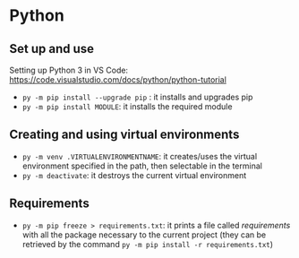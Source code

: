# Python

## Set up and use
Setting up Python 3 in VS Code: https://code.visualstudio.com/docs/python/python-tutorial
* `py -m pip install --upgrade pip` : it installs and upgrades pip
* `py -m pip install MODULE`: it installs the required module

## Creating and using virtual environments
* `py -m venv .VIRTUALENVIRONMENTNAME`: it creates/uses the virtual environment specified in the path, then selectable in the terminal
* `py -m deactivate`: it destroys the current virtual environment

## Requirements
* `py -m pip freeze > requirements.txt`: it prints a file called _requirements_ with all the package necessary to the current project (they can be retrieved by the command `py -m pip install -r requirements.txt`)